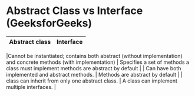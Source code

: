 # Abstract Class vs Interface (GeeksforGeeks)

| Abstract class | Interface |
| -------------- | --------- |

|Cannot be instantiated; contains both abstract (without implementation) and concrete methods (with implementation) | Specifies a set of methods a class must implement methods are abstract by default |
| Can have both implemented and abstract methods. | Methods are abstract by default |
| class can inherit from only one abstract class. | A class can implement multiple interfaces. |
